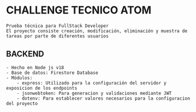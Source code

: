 # CHALLENGE TECNICO ATOM

    Prueba técnica para FullStack Developer
    El proyecto consiste creación, modificación, eliminación y muestra de tareas por parte de diferentes usuarios

## BACKEND

    - Hecho en Node js v18
    - Base de datos: Firestore Database
    - Módulos:
        - express: Utilizado para la configuración del servidor y exposicion de los endpoints
        - jsonwebtoken: Para generacion y validaciones mediante JWT
        - dotenv: Para establecer valores necesarios para la configuracion del proyecto
    
